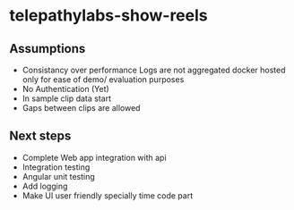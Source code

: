 # telepathylabs-show-reels

## Assumptions
* Consistancy over performance
Logs are not aggregated docker hosted only for ease of demo/ evaluation purposes
* No Authentication (Yet)
* In sample clip data start
* Gaps between clips are allowed  


## Next steps
* Complete Web app integration with api
* Integration testing
* Angular unit testing
* Add logging
* Make UI user friendly specially time code part

